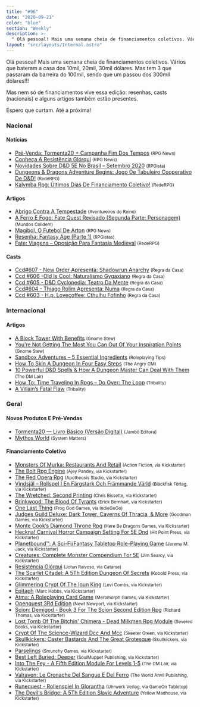 ```yaml
---
title: "#96"
date: "2020-09-21"
color: "blue"
section: "Weekly"
description: >-
  " Olá pessoal! Mais uma semana cheia de financiamentos coletivos. Vários que bateram a casa dos 10mil, 20mil, 30mil dólares. Mas tem 3 que passaram da barreira do 100mil, sendo que um passou dos 300mil dólares!!! Mas nem só de financiamentos vive essa edição: resenhas, casts (nacionais) e a"
layout: "src/layouts/Internal.astro"
---
```


Olá pessoal! Mais uma semana cheia de financiamentos coletivos. Vários que bateram a casa dos 10mil, 20mil, 30mil dólares. Mas tem 3 que passaram da barreira do 100mil, sendo que um passou dos 300mil dólares!!!

Mas nem só de financiamentos vive essa edição: resenhas, casts (nacionais) e alguns artigos também estão presentes.

Espero que curtam. Até a próxima!

### Nacional

#### Notícias

- [Pré-Venda: Tormenta20 + Campanha Fim Dos Tempos] <small>(RPG News)</small>
- [Conheça A Resistência Glórqui] <small>(RPG News)</small>
- [Novidades Sobre D&amp;D 5E No Brasil – Setembro 2020] <small>(RPGista)</small>
- [Dungeons &amp; Dragons Adventure Begins: Jogo De Tabuleiro Cooperativo De D&amp;D!] <small>(RedeRPG)</small>
- [Kalymba Rpg: Últimos Dias De Financiamento Coletivo!] <small>(RedeRPG)</small>

#### Artigos

- [Abrigo Contra A Tempestade] <small>(Aventureiros do Reino)</small>
- [A Ferro E Fogo: Fate Quest Revisado (Segunda Parte: Personagem)] <small>(Mundos Colidem)</small>
- [Magibol, O Futebol De Arton] <small>(RPG News)</small>
- [Resenha: Fantasy Age (Parte 1)] <small>(RPGistas)</small>
- [Fate: Viagens – Oposição Para Fantasia Medieval] <small>(RedeRPG)</small>

#### Casts

- [Ccd#607 - New Order Apresenta: Shadowrun Anarchy] <small>(Regra da Casa)</small>
- [Ccd #606 -Old Is Cool: Naturalismo Gygaxiano] <small>(Regra da Casa)</small>
- [Ccd #605 - D&amp;D Cyclopedia: Teatro Da Mente] <small>(Regra da Casa)</small>
- [Ccd#604 - Thiago Rolim Apresenta: Numa] <small>(Regra da Casa)</small>
- [Ccd #603 - H.p. Lovecoffee: Cthulhu Fofinho] <small>(Regra da Casa)</small>

### Internacional

#### Artigos

- [A Block Tower With Benefits] <small>(Gnome Stew)</small>
- [You’re Not Getting The Most You Can Out Of Your Inspiration Points] <small>(Gnome Stew)</small>
- [Sandbox Adventures – 5 Essential Ingredients] <small>(Roleplaying Tips)</small>
- [ How To Skin A Dungeon In Four Easy Steps] <small>(The Angry GM)</small>
- [10 Powerful D&amp;D Spells &amp; How A Dungeon Master Can Deal With Them] <small>(The DM Lair)</small>
- [How To: Time Traveling In Rpgs – Do Over: The Loop] <small>(Tribality)</small>
- [A Villain’s Fatal Flaw] <small>(Tribality)</small>

### Geral

#### Novos Produtos E Pré-Vendas

- [Tormenta20 — Livro Básico (Versão Digital)] <small>(Jambô Editora)</small>
- [Mythos World] <small>(System Matters)</small>

#### Financiamento Coletivo

- [Monsters Of Murka: Restaurants And Retail] <small>(Action Fiction, via Kickstarter)</small>
- [The Bolt Rpg Engine] <small>(Ajey Pandey, via Kickstarter)</small>
- [The Red Opera Rpg] <small>(Apotheosis Studio, via Kickstarter)</small>
- [Vindsjäl – Rollspel I En Färgstark Och Främmande Värld] <small>(Bläckfisk Förlag, via Kickstarter)</small>
- [The Wretched: Second Printing] <small>(Chris Bissette, via Kickstarter)</small>
- [Brinkwood: The Blood Of Tyrants] <small>(Erick Bernhart, via Kickstarter)</small>
- [One Last Thing] <small>(Frog God Games, via IndieGoGo)</small>
- [Judges Guild Deluxe: Dark Tower, Caverns Of Thracia, &amp; More] <small>(Goodman Games, via Kickstarter)</small>
- [Monte Cook’s Diamond Throne Rpg] <small>(Here Be Dragons Games, via Kickstarter)</small>
- [Heckna! Carnival Horror Campaign Setting For 5E Dnd] <small>(Hit Point Press, via Kickstarter)</small>
- [Planetbound™: A Sci-Fi/Fantasy Tabletop Role-Playing Game] <small>(Jeremy M. Jack, via Kickstarter)</small>
- [Creatures: Complete Monster Compendium For 5E] <small>(Jim Searcy, via Kickstarter)</small>
- [Resistência Glórqui] <small>(Jotun Raivoso, via Catarse)</small>
- [The Scarlet Citadel: A 5Th Edition Dungeon Of Secrets] <small>(Kobold Press, via Kickstarter)</small>
- [Glimmering Crypt Of The Ioun King] <small>(Levi Combs, via Kickstarter)</small>
- [Epitaph] <small>(Marc Hobbs, via Kickstarter)</small>
- [Atma: A Roleplaying Card Game] <small>(Meromorph Games, via Kickstarter)</small>
- [Openquest 3Rd Edition] <small>(Newt Newport, via Kickstarter)</small>
- [Scion: Demigod - Book 3 For The Scion Second Edition Rpg] <small>(Richard Thomas, via Kickstarter)</small>
- [Lost Tomb Of The Bitchin&#039; Chimera - Dead Milkmen Rpg Module] <small>(Severed Books, via Kickstarter)</small>
- [Crypt Of The Science-Wizard Dcc And Mcc] <small>(Skeeter Green, via Kickstarter)</small>
- [Skullkickers: Caster Bastards And The Great Grotesque] <small>(Skullkickers, via Kickstarter)</small>
- [Parselings] <small>(Smunchy Games, via Kickstarter)</small>
- [Best Left Buried: Deeper] <small>(SoulMuppet Publishing, via Kickstarter)</small>
- [Into The Fey - A Fifth Edition Module For Levels 1-5] <small>(The DM Lair, via Kickstarter)</small>
- [Valraven: Le Cronache Del Sangue E Del Ferro] <small>(The World Anvil Publishing, via Kickstarter)</small>
- [Runequest - Rollenspiel In Glorantha] <small>(Uhrwerk Verlag, via GameOn Tabletop)</small>
- [The Devil&#039;s Bridge: A 5Th Edition Slavic Adventure] <small>(Yellow Madhouse, via Kickstarter)</small>

[valraven: le cronache del sangue e del ferro]: https://www.kickstarter.com/projects/theworldanvil/valraven-le-cronache-del-sangue-e-del-ferro
[vindsjäl – rollspel i en färgstark och främmande värld]: https://www.kickstarter.com/projects/blackfiskforlag/vindsjal
[runequest - rollenspiel in glorantha]: https://www.gameontabletop.com/cf195/runequest-rollenspiel-in-glorantha.html
[mythos world]: https://www.system-matters.de/shop/mythos-world/
[lost tomb of the bitchin&#039; chimera - dead milkmen rpg module]: https://www.kickstarter.com/projects/justinsirois/lost-tomb-of-the-bitchin-chimera-dead-milkmen-rpg-module
[one last thing]: https://www.indiegogo.com/projects/one-last-thing--5#/
[glimmering crypt of the ioun king]: https://www.kickstarter.com/projects/planetxgames/glimmering-crypt-of-the-ioun-king
[the devil&#039;s bridge: a 5th edition slavic adventure]: https://www.kickstarter.com/projects/yellowmadhouse/the-devils-bridge-a-5th-edition-adventure
[the scarlet citadel: a 5th edition dungeon of secrets]: https://www.kickstarter.com/projects/deepmagic/the-scarlet-citadel-a-5th-edition-dungeon-of-secrets
[into the fey - a fifth edition module for levels 1-5]: https://www.kickstarter.com/projects/thedmlair/into-the-fey
[crypt of the science-wizard dcc and mcc]: https://www.kickstarter.com/projects/science-wizard/crypt-of-the-science-wizard-dcc-and-mcc
[creatures: complete monster compendium for 5e]: https://www.kickstarter.com/projects/1176616619/book-of-creatures-200-npcs-and-monsters-for-5th-edition
[skullkickers: caster bastards and the great grotesque]: https://www.kickstarter.com/projects/skullkickers/skullkickers-caster-bastards-and-the-great-grotesque
[monsters of murka: restaurants and retail]: https://www.kickstarter.com/projects/actionfiction/monsters-of-murka-restaurants-and-retail
[scion: demigod - book 3 for the scion second edition rpg]: https://www.kickstarter.com/projects/200664283/scion-demigod-book-3-for-the-scion-second-edition-rpg
[the red opera rpg]: https://www.kickstarter.com/projects/stonejamison/the-red-opera-rpg
[heckna! carnival horror campaign setting for 5e dnd]: https://www.kickstarter.com/projects/hitpointpress/heckna-cosmic-carnival-horror-campaign-setting-for-5e-dnd
[judges guild deluxe: dark tower, caverns of thracia, &amp; more]: https://www.kickstarter.com/projects/1409961192/judges-guild-deluxe-dark-tower-caverns-of-thracia-and-more
[atma: a roleplaying card game]: https://www.kickstarter.com/projects/meromorphgames/atma-a-roleplaying-card-game
[parselings]: https://www.kickstarter.com/projects/smunchygames/parselings
[the wretched: second printing]: https://www.kickstarter.com/projects/loottheroom/the-wretched-second-printing
[planetbound™: a sci-fi/fantasy tabletop role-playing game]: https://www.kickstarter.com/projects/jeremymjack/planetboundtm-a-sci-fi-fantasy-tabletop-role-playing-game
[monte cook’s diamond throne rpg]: https://www.kickstarter.com/projects/herebedragonsgames/monte-cooks-the-diamond-throne-rpg
[openquest 3rd edition]: https://www.kickstarter.com/projects/645319106/openquest-3rd-edition
[epitaph]: https://www.kickstarter.com/projects/1802720588/epitaph
[best left buried: deeper]: https://www.kickstarter.com/projects/soulmuppet/best-left-buried-deeper?
[the bolt rpg engine]: https://www.kickstarter.com/projects/boltrpg/the-bolt-rpg-engine
[brinkwood: the blood of tyrants]: https://www.kickstarter.com/projects/erikthebearik/brinkwood-the-blood-of-tyrants
[conheça a resistência glórqui]: https://newsrpg.wordpress.com/2020/09/15/conheca-a-resistencia-glorqui/
[resistência glórqui]: https://www.catarse.me/pt/jotun_raivoso_resistencia_glorqui
[ccd #603 - h.p. lovecoffee: cthulhu fofinho]: https://regradacasa.podbean.com/e/ccd-603-hp-lovecoffee-cthulhu-fofinho/
[10 powerful d&amp;d spells &amp; how a dungeon master can deal with them]: https://www.thedmlair.com/2020/09/15/10-powerful-dd-spells-how-a-dungeon-master-can-deal-with-them/
[ how to skin a dungeon in four easy steps]: https://theangrygm.com/how-to-skin-a-dungeon/
[a villain’s fatal flaw]: https://www.tribality.com/2020/09/15/creating-an-organization-of-evil-2/
[ccd#604 - thiago rolim apresenta: numa]: https://regradacasa.podbean.com/e/ccd604-thiago-rolim-apresenta-numa/
[you’re not getting the most you can out of your inspiration points]: https://gnomestew.com/youre-not-getting-the-most-you-can-out-of-your-inspiration-points/
[how to: time traveling in rpgs – do over: the loop]: https://www.tribality.com/2020/09/16/how-to-time-traveling-in-rpgs-do-over-the-loop/
[abrigo contra a tempestade]: https://aventureirosdosreinos.com/abrigo-contra-a-tempestade/
[fate: viagens – oposição para fantasia medieval]: https://www.rederpg.com.br/2020/09/16/fate-viagens-oposicao-para-fantasia-medieval/
[ccd #605 - d&amp;d cyclopedia: teatro da mente]: https://regradacasa.podbean.com/e/ccd-605-dd-cyclopedia-teatro-da-mente/
[pré-venda: tormenta20 + campanha fim dos tempos]: https://newsrpg.wordpress.com/2020/09/17/pre-venda-tormenta20-campanha-fim-dos-tempos/
[tormenta20 — livro básico (versão digital)]: https://jamboeditora.com.br/produto/tormenta20-digital/
[ccd #606 -old is cool: naturalismo gygaxiano]: https://regradacasa.podbean.com/e/ccd-606-old-is-cool-naturalismo-gygaxiano/
[novidades sobre d&amp;d 5e no brasil – setembro 2020]: https://rpgista.com.br/2020/09/18/novidades-sobre-dd-5e-no-brasil-setembro-2020
[magibol, o futebol de arton]: https://newsrpg.wordpress.com/2020/09/19/magibol-o-futebol-de-arton/
[kalymba rpg: últimos dias de financiamento coletivo!]: https://www.rederpg.com.br/2020/09/18/kalymba-rpg-ultimos-dias-de-financiamento-coletivo/
[sandbox adventures – 5 essential ingredients]: https://www.roleplayingtips.com/adventure-building-campaigns/sandbox-adventures-5-essential-ingredients/
[dungeons &amp; dragons adventure begins: jogo de tabuleiro cooperativo de d&amp;d!]: https://www.rederpg.com.br/2020/09/20/dungeons-dragons-adventure-begins-jogo-de-tabuleiro-cooperativo-de-dd/
[ccd#607 - new order apresenta: shadowrun anarchy]: https://regradacasa.podbean.com/e/ccd607-new-order-apresenta-shadowrun-anarchy/
[a block tower with benefits]: https://gnomestew.com/a-block-tower-with-benefits/
[resenha: fantasy age (parte 1)]: https://rpgista.com.br/2020/09/21/resenha-fantasy-age-parte-1/
[a ferro e fogo: fate quest revisado (segunda parte: personagem)]: https://www.mundoscolidem.com.br/fate-quest-personagem/
